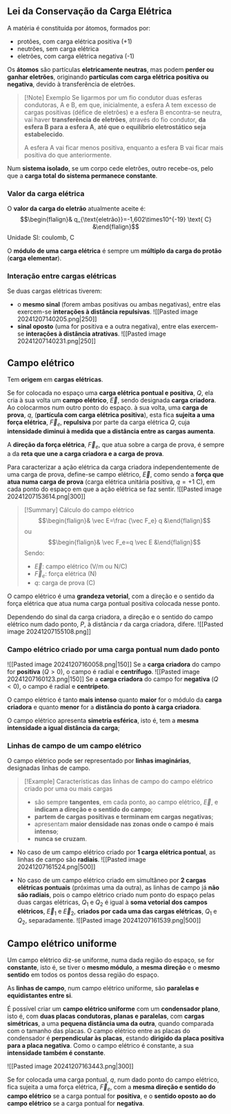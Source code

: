 ## Lei da Conservação da Carga Elétrica
A matéria é constituída por átomos, formados por:
- protões, com carga elétrica positiva (+1)
- neutrões, sem carga elétrica
- eletrões, com carga elétrica negativa (-1)

Os **átomos** são partículas **eletricamente neutras**, mas podem **perder ou ganhar eletrões**, originando **partículas com carga elétrica positiva ou negativa**, devido à transferência de eletrões.

>[!Note] Exemplo
>Se ligarmos por um fio condutor duas esferas condutoras, A e B, em que, inicialmente, a esfera A tem excesso de cargas positivas (défice de eletrões) e a esfera B encontra-se neutra, vai haver **transferência de eletrões**, através do fio condutor, **da esfera B para a esfera A**, **até que o equilíbrio eletrostático seja estabelecido**.
>
>A esfera A vai ficar menos positiva, enquanto a esfera B vai ficar mais positiva do que anteriormente.

Num **sistema isolado**, se um corpo cede eletrões, outro recebe-os, pelo que a **carga total do sistema permanece constante**.
### Valor da carga elétrica
O **valor da carga do eletrão** atualmente aceite é:
$$\begin{flalign}& q_{\text{eletrão}}=-1,602\times10^{-19} \text{ C} &\end{flalign}$$
Unidade SI: coulomb, C

O **módulo de uma carga elétrica** é sempre um **múltiplo da carga do protão** (**carga elementar**).
### Interação entre cargas elétricas
Se duas cargas elétricas tiverem:
- o **mesmo sinal** (forem ambas positivas ou ambas negativas), entre elas exercem-se **interações à distância repulsivas**.
  ![[Pasted image 20241207140205.png|250]]
- **sinal oposto** (uma for positiva e a outra negativa), entre elas exercem-se **interações à distância atrativas**.
  ![[Pasted image 20241207140231.png|250]]

## Campo elétrico
Tem **origem** em **cargas elétricas**.

Se for colocada no espaço uma **carga elétrica pontual e positiva**, $Q$, ela cria à sua volta um **campo elétrico**, $\vec E$, sendo designada **carga criadora**.
Ao colocarmos num outro ponto do espaço. à sua volta, uma **carga de prova**, $q$, (**partícula com carga elétrica positiva**), esta fica **sujeita a uma força elétrica**, $\vec F_e$, **repulsiva** por parte da carga elétrica $Q$, cuja **intensidade diminui à medida que a distância entre as cargas aumenta**.

A **direção da força elétrica**, $\vec F_e$, que atua sobre a carga de prova, é sempre a da **reta que une a carga criadora e a carga de prova**.

Para caracterizar a ação elétrica da carga criadora independentemente de uma carga de prova, define-se campo elétrico, $\vec E$, como sendo a **força que atua numa carga de prova** (carga elétrica unitária positiva, $q=+1$ C), em cada ponto do espaço em que a ação elétrica se faz sentir.
![[Pasted image 20241207153614.png|300]]

>[!Summary] Cálculo do campo elétrico
>$$\begin{flalign}& \vec E=\frac {\vec F_e} q &\end{flalign}$$
>ou
>$$\begin{flalign}& \vec F_e=q \vec E &\end{flalign}$$
>Sendo:
>- $\vec E$: campo elétrico (V/m ou N/C)
>- $\vec F_e$: força elétrica (N)
>- $q$: carga de prova (C)

O campo elétrico é uma **grandeza vetorial**, com a direção e o sentido da força elétrica que atua numa carga pontual positiva colocada nesse ponto.

Dependendo do sinal da carga criadora, a direção e o sentido do campo elétrico num dado ponto, $P$, à distância $r$ da carga criadora, difere.
![[Pasted image 20241207155108.png]]
### Campo elétrico criado por uma carga pontual num dado ponto
![[Pasted image 20241207160058.png|150]]
Se a **carga criadora** do campo for **positiva** ($Q>0$), o campo é radial e **centrífugo**.
![[Pasted image 20241207160123.png|150]]
Se a **carga criadora** do campo for **negativa** ($Q<0$), o campo é radial e **centrípeto**.

O campo elétrico é tanto **mais intenso** quanto **maior** for o módulo da **carga criadora** e quanto **menor** for a **distância do ponto à carga criadora**.

O campo elétrico apresenta **simetria esférica**, isto é, tem a **mesma intensidade a igual distância da carga**;
### Linhas de campo de um campo elétrico
O campo elétrico pode ser representado por **linhas imaginárias**, designadas linhas de campo.

>[!Example] Características das linhas de campo do campo elétrico criado por uma ou mais cargas
>- são sempre **tangentes**, em cada ponto, ao campo elétrico, $\vec E$, e **indicam a direção e o sentido do campo**;
>- **partem de cargas positivas e terminam em cargas negativas**;
>- apresentam **maior densidade nas zonas onde o campo é mais intenso**;
>- **nunca se cruzam**.

- No caso de um campo elétrico criado por **1 carga elétrica pontual**, as linhas de campo são **radiais**.
![[Pasted image 20241207161524.png|500]]

- No caso de um campo elétrico criado em simultâneo por **2 cargas elétricas pontuais** (próximas uma da outra), as linhas de campo já **não são radiais**, pois o campo elétrico criado num ponto do espaço pelas duas cargas elétricas, $Q_1$ e $Q_2$ é igual à **soma vetorial dos campos elétricos**, $\vec E_1$ e $\vec E_2$, **criados por cada uma das cargas elétricas**, $Q_1$ e $Q_2$, separadamente. 
![[Pasted image 20241207161539.png|500]]

## Campo elétrico uniforme
Um campo elétrico diz-se uniforme, numa dada região do espaço, se for **constante**, isto é, se tiver o **mesmo módulo**, a **mesma direção** e o **mesmo sentido** em todos os pontos dessa região do espaço.

As **linhas de campo**, num campo elétrico uniforme, são **paralelas e equidistantes entre si**.

É possível criar um **campo elétrico uniforme** com um **condensador plano**, isto é, com **duas placas condutoras, planas e paralelas**, com **cargas simétricas**, a uma **pequena distância uma da outra**, quando comparada com o tamanho das placas.
O campo elétrico entre as placas do condensador é **perpendicular às placas**, estando **dirigido da placa positiva para a placa negativa**. Como o campo elétrico é constante, a sua **intensidade também é constante**.

![[Pasted image 20241207163443.png|300]]

Se for colocada uma carga pontual, $q$, num dado ponto do campo elétrico, fica sujeita a uma força elétrica, $\vec F_e$, com a **mesma direção e sentido do campo elétrico** se a carga pontual for **positiva**, e o **sentido oposto ao do campo elétrico** se a carga pontual for **negativa**.